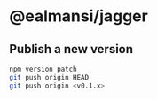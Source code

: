 # @ealmansi/jagger

## Publish a new version

```sh
npm version patch
git push origin HEAD
git push origin <v0.1.x>
```

